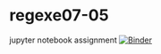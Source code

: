 # regexe07-05
jupyter notebook assignment
[![Binder](https://mybinder.org/badge_logo.svg)](https://mybinder.org/v2/gh/AnuRuwan/regexe07-05/HEAD)
